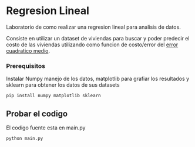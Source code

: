 # Regresion Lineal
Laboratorio de como realizar una regresion lineal para analisis de datos.

Consiste en utilizar un dataset de viviendas para buscar y poder predecir el costo de las viviendas utilizando como funcion de costo/error del [error cuadratico medio](https://www.academia.edu/11647187/M%C3%8DNIMOS_CUADRADOS_UTILIZANDO_MATRICES).
### Prerequisitos
Instalar Numpy manejo de los datos, matplotlib para grafiar los resultados y sklearn para obtener los datos de sus datasets
```
pip install numpy matplotlib sklearn
```

## Probar el codigo

El codigo fuente esta en main.py

```
python main.py
```
